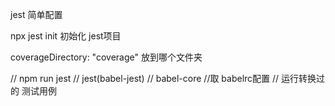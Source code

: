jest 简单配置

 npx jest init 初始化 jest项目
 

coverageDirectory: "coverage" 放到哪个文件夹

// npm run jest
// jest(babel-jest)
// babel-core
//取 babelrc配置
// 运行转换过的 测试用例